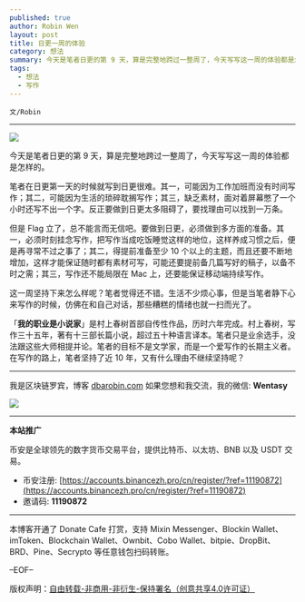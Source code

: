 ```yaml
---
published: true
author: Robin Wen
layout: post
title: 日更一周的体验
category: 想法
summary: 今天是笔者日更的第 9 天，算是完整地跨过一整周了，今天写写这一周的体验都是怎样的。笔者在日更第一天的时候就写到日更很难。其一，可能因为工作加班而没有时间写作；其二，可能因为生活的琐碎耽搁写作；其三，缺乏素材，面对着屏幕憋了一个小时还写不出一个字。反正要做到日更太多阻碍了，要找理由可以找到一万条。村上春树，写作三十五年，著有十三部长篇小说，超过五十种语言译本。笔者只是业余选手，没法跟这些大师相提并论。笔者的目标不是文学家，而是一个爱写作的长期主义者。在写作的路上，笔者坚持了近 10 年，又有什么理由不继续坚持呢？
tags:
  - 想法
  - 写作
---
```


`文/Robin`

***

![](https://cdn.dbarobin.com/nzcf21q.png)

今天是笔者日更的第 9 天，算是完整地跨过一整周了，今天写写这一周的体验都是怎样的。

笔者在日更第一天的时候就写到日更很难。其一，可能因为工作加班而没有时间写作；其二，可能因为生活的琐碎耽搁写作；其三，缺乏素材，面对着屏幕憋了一个小时还写不出一个字。反正要做到日更太多阻碍了，要找理由可以找到一万条。

但是 Flag 立了，总不能言而无信吧。要做到日更，必须做到多方面的准备。其一，必须时刻挂念写作，把写作当成吃饭睡觉这样的地位，这样养成习惯之后，便是再寻常不过之事了；其二，得提前准备至少 10 个以上的主题，而且还要不断地增加，这样才能保证随时都有素材可写，可能还要提前备几篇写好的稿子，以备不时之需；其三，写作还不能局限在 Mac 上，还要能保证移动端持续写作。

这一周坚持下来怎么样呢？笔者觉得还不错。生活不少烦心事，但是当笔者静下心来写作的时候，仿佛在和自己对话，那些糟糕的情绪也就一扫而光了。

「**我的职业是小说家**」是村上春树首部自传性作品，历时六年完成。村上春树，写作三十五年，著有十三部长篇小说，超过五十种语言译本。笔者只是业余选手，没法跟这些大师相提并论。笔者的目标不是文学家，而是一个爱写作的长期主义者。在写作的路上，笔者坚持了近 10 年，又有什么理由不继续坚持呢？

***

我是区块链罗宾，博客 [dbarobin.com](https://dbarobin.com/)
如果您想和我交流，我的微信: **Wentasy**

![](https://cdn.dbarobin.com/v4yywe2.png)

***

**本站推广**

币安是全球领先的数字货币交易平台，提供比特币、以太坊、BNB 以及 USDT 交易。

* 币安注册: [https://accounts.binancezh.pro/cn/register/?ref=11190872](https://accounts.binancezh.pro/cn/register/?ref=11190872)
* 邀请码: **11190872**

***

本博客开通了 Donate Cafe 打赏，支持 Mixin Messenger、Blockin Wallet、imToken、Blockchain Wallet、Ownbit、Cobo Wallet、bitpie、DropBit、BRD、Pine、Secrypto 等任意钱包扫码转账。

<center>
    <div class="--donate-button"
         data-button-id="f8b9df0d-af9a-460d-8258-d3f435445075"
    ></div>
</center>

–EOF–

版权声明：[自由转载-非商用-非衍生-保持署名（创意共享4.0许可证）](http://creativecommons.org/licenses/by-nc-nd/4.0/deed.zh)